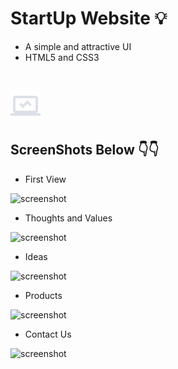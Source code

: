 # StartUp Website 💡
- A simple and attractive UI
- HTML5 and CSS3 
<br>

![screenshot](https://github.com/deathook007/cli-boilerplates/blob/master/Image%20-%20quick%20use/usage.png)
## ScreenShots Below 👇👇

- First View

![screenshot](https://github.com/deathook007/StartUp-website-html-css/blob/master/images/FrontPage.png)

- Thoughts and Values

![screenshot](https://github.com/deathook007/StartUp-website-html-css/blob/master/images/MyThoughts.png)

- Ideas

![screenshot](https://github.com/deathook007/StartUp-website-html-css/blob/master/images/OurIdeas.png)

- Products

![screenshot](https://github.com/deathook007/StartUp-website-html-css/blob/master/images/Products.png)

- Contact Us

![screenshot](https://github.com/deathook007/StartUp-website-html-css/blob/master/images/ContactUs.png)


